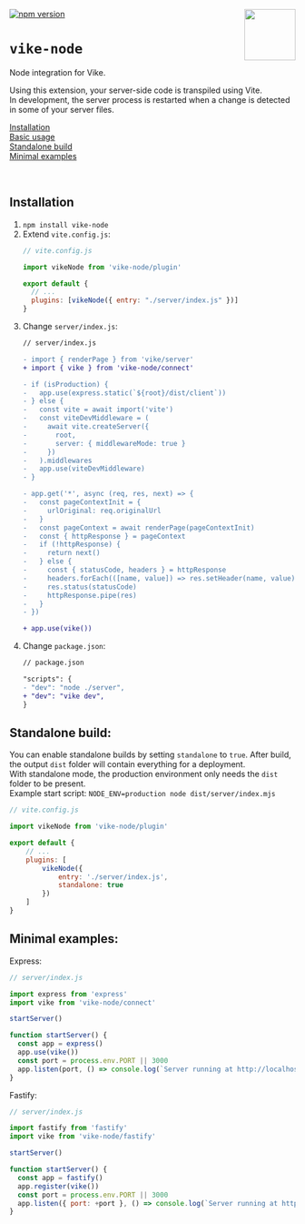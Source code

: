 <!-- WARNING: keep links absolute in this file so they work on NPM too -->

[<img src="https://vike.dev/vike-readme.svg" align="right" height="90">](https://vike.dev)
[![npm version](https://img.shields.io/npm/v/vike-react-apollo)](https://www.npmjs.com/package/vike-react-apollo)

# `vike-node`

Node integration for Vike.

Using this extension, your server-side code is transpiled using Vite.<br>
In development, the server process is restarted when a change is detected in some of your server files.

[Installation](#installation)  
[Basic usage](#basic-usage)  
[Standalone build](#standalone-build)  
[Minimal examples](#minimal-examples)  

<br/>


## Installation

1. `npm install vike-node`
2. Extend `vite.config.js`:
   ```js
   // vite.config.js

   import vikeNode from 'vike-node/plugin'

   export default {
     // ...
     plugins: [vikeNode({ entry: "./server/index.js" })]
   }
   ```
3. Change `server/index.js`:
   ```diff
   // server/index.js

   - import { renderPage } from 'vike/server'
   + import { vike } from 'vike-node/connect'

   - if (isProduction) {
   -   app.use(express.static(`${root}/dist/client`))
   - } else {
   -   const vite = await import('vite')
   -   const viteDevMiddleware = (
   -     await vite.createServer({
   -       root,
   -       server: { middlewareMode: true }
   -     })
   -   ).middlewares
   -   app.use(viteDevMiddleware)
   - }

   - app.get('*', async (req, res, next) => {
   -   const pageContextInit = {
   -     urlOriginal: req.originalUrl
   -   }
   -   const pageContext = await renderPage(pageContextInit)
   -   const { httpResponse } = pageContext
   -   if (!httpResponse) {
   -     return next()
   -   } else {
   -     const { statusCode, headers } = httpResponse
   -     headers.forEach(([name, value]) => res.setHeader(name, value))
   -     res.status(statusCode)
   -     httpResponse.pipe(res)
   -   }
   - })

   + app.use(vike())

   ```
4. Change `package.json`:
   ```diff
   // package.json

   "scripts": {
   - "dev": "node ./server",
   + "dev": "vike dev",
   }
   ```

## Standalone build:

You can enable standalone builds by setting `standalone` to `true`.
After build, the output `dist` folder will contain everything for a deployment.<br>
With standalone mode, the production environment only needs the `dist` folder to be present.
<br>Example start script: `NODE_ENV=production node dist/server/index.mjs`

```js
// vite.config.js

import vikeNode from 'vike-node/plugin'

export default {
    // ...
    plugins: [
        vikeNode({
            entry: './server/index.js',
            standalone: true
        })
    ]
}
```


## Minimal examples:

Express:
```js
// server/index.js

import express from 'express'
import vike from 'vike-node/connect'

startServer()

function startServer() {
  const app = express()
  app.use(vike())
  const port = process.env.PORT || 3000
  app.listen(port, () => console.log(`Server running at http://localhost:${port}`))
}
```

Fastify:
```js
// server/index.js

import fastify from 'fastify'
import vike from 'vike-node/fastify'

startServer()

function startServer() {
  const app = fastify()
  app.register(vike())
  const port = process.env.PORT || 3000
  app.listen({ port: +port }, () => console.log(`Server running at http://localhost:${port}`))
}
```

